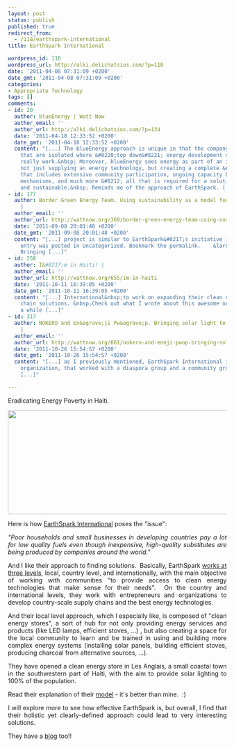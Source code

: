 ```yaml
---
layout: post
status: publish
published: true
redirect_from:
  - /118/earthspark-international
title: EarthSpark International

wordpress_id: 118
wordpress_url: http://alki.delichatsios.com/?p=118
date: '2011-04-08 07:31:09 +0200'
date_gmt: '2011-04-08 07:31:09 +0200'
categories:
- Appropriate Technology
tags: []
comments:
- id: 20
  author: blueEnergy | Watt Now
  author_email: ''
  author_url: http://alki.delichatsios.com/?p=134
  date: '2011-04-18 12:33:52 +0200'
  date_gmt: '2011-04-18 12:33:52 +0200'
  content: "[...] The blueEnergy approach is unique in that the company targets communities
    that are isolated where &#8220;top down&#8221; energy development doesn&#8217;t
    really work.&nbsp; Moreover, blueEnergy sees energy as part of an integrated approach,
    not just supplying an energy technology, but creating a complete &#8220;eco-system&#8221;
    that includes extensive community participation, ongoing capacity building, financing
    mechanisms, and much more &#8212; all that is required for a solution to be effective
    and sustainable.&nbsp; Reminds me of the approach of EarthSpark. [...]"
- id: 177
  author: Border Green Energy Team. Using sustainability as a model for development.
    |
  author_email: ''
  author_url: http://wattnow.org/369/border-green-energy-team-using-sustainability-as-a-model-for-development
  date: '2011-09-08 20:01:48 +0200'
  date_gmt: '2011-09-08 20:01:48 +0200'
  content: "[...] project is similar to EarthSpark&#8217;s initiative in Haiti.   This
    entry was posted in Uncategorized. Bookmark the permalink.    &larr; Vote Solar.
    Bringing [...]"
- id: 258
  author: I&#8217;m in Haiti! |
  author_email: ''
  author_url: http://wattnow.org/655/im-in-haiti
  date: '2011-10-11 16:39:05 +0200'
  date_gmt: '2011-10-11 16:39:05 +0200'
  content: "[...] International&nbsp;to work on expanding their clean energy supply
    chain solutions. &nbsp;Check out what I wrote about this awesome organization
    a while [...]"
- id: 317
  author: NOKERO and En&egrave;ji Pw&ograve;p. Bringing solar light to rural Haiti.
    |
  author_email: ''
  author_url: http://wattnow.org/661/nokero-and-eneji-pwop-bringing-solar-light-to-rural-haiti
  date: '2011-10-26 15:54:57 +0200'
  date_gmt: '2011-10-26 15:54:57 +0200'
  content: "[...] as I previously mentioned, EarthSpark International is a non-profit
    organization, that worked with a diaspora group and a community group in a small
    [...]"

---
```

<p style="text-align: justify;">Eradicating Energy Poverty in Haiti.</p>
<p style="text-align: justify;"><a href="{{ 'assets/from-wordpress/uploads/2011/04/earthspark.png' | relative_url }}"><img class="size-full wp-image-119 alignnone" title="earthspark" src="{{ 'assets/from-wordpress/uploads/2011/04/earthspark.png' | relative_url }}" alt="" width="532" height="239" /></a></p>
<p style="text-align: justify;">
<p style="text-align: justify;">Here is how <a href="http://www.earthsparkinternational.org/what.html">EarthSpark International</a> poses the "issue":</p>
<p style="text-align: justify;"><em>"Poor households and small businesses in developing countries pay a lot for low quality fuels even though inexpensive, high-quality substitutes are being produced by companies around the world."</em></p>
<p style="text-align: justify;">And I like their approach to finding solutions.&nbsp; Basically, EarthSpark <a href="http://www.earthsparkinternational.org/what.html">works at three levels</a>, local, country level, and internationally, with the main objective of working with communities "to provide access to clean energy technologies that make sense for their needs".&nbsp; On the country and international levels, they work with entrepreneurs and organizations to develop country-scale supply chains and the best energy technologies.</p>
<p style="text-align: justify;">And their local level approach, which I especially like, is composed of "clean energy stores", a sort of hub for not only providing energy services and products (like LED lamps, efficient stoves, ...) , but also creating a space for the local community to learn and be trained in using and building more complex energy systems (installing solar panels, building efficient stoves, producing charcoal from alternative sources, ...).</p>
<p style="text-align: justify;">They have opened a clean energy store in Les Anglais, a small coastal town in the southwestern part of Haiti, with the aim to provide solar lighting to 100% of the population.</p>
<p style="text-align: justify;">Read their explanation of their <a href="http://www.earthsparkinternational.org/what.html">model</a> - it's better than mine.&nbsp; :)</p>
<p style="text-align: justify;">I will explore more to see how effective EarthSpark is, but overall, I find that their holistic yet clearly-defined approach could lead to very interesting solutions.</p>
<p style="text-align: justify;">They have a <a href="http://earthsparkinternational.org/blog/">blog</a> too!!</p>
